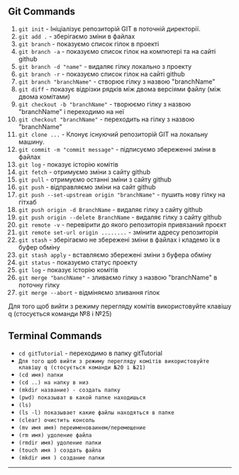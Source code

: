 ## Git Commands

1. `git init` - Ініціалізує репозиторій GIT в поточній директорії.
1. `git add .` - зберігаємо зміни в файлах
1. `git branch` - показуємо список гілок в проекті
1. `git branch -a` - показуємо список гілок на компютері та на сайті github
1. `git branch -d "name"` - видаляє гілку локально з проекту
1. `git branch -r` - показуємо список гілок на сайті github
1. `git branch "branchName"` - створює гілку з назвою "branchName"
1. `git diff` - показує відрізки рядків між двома версіями файлу (між двома
   комітами)
1. `git checkout -b "branchName"` - творюємо гілку з назвою "branchName" і
   переходимо на неї
1. `git checkout "branchName"` - переходить на гілку з назвою "branchName"
1. `git clone ...` - Клонує існуючий репозиторій GIT на локальну машину.
1. `git commit -m "commit message"` - підписуємо збереженні зміни в файлах
1. `git log` - показує історію комітів
1. `git fetch` - отримуємо зміни з сайту github
1. `git pull` - отримуємо останні зміни з сайту github
1. `git push` - відправляємо зміни на сайт github
1. `git push --set-upstream origin "branchName"` - пушить нову гілку на гітхаб
1. `git push origin -d BranchName` - видаляє гілку з сайту github
1. `git push origin --delete BranchName` - видаляє гілку з сайту github
1. `git remote -v` - перевірити до якого репозиторія привязаний проєкт
1. `git remote set-url origin ........` - змінити адресу репозиторія
1. `git stash` - зберігаємо не збережені зміни в файлах і кладемо їх в буфер
   обміну
1. `git stash apply` - вставляємо збережені зміни з буфера обміну
1. `git status` - показуємо статус проекту
1. `git log` - показує історію комітів
1. `git merge "banchName"` - зливаємо гілку з назвою "branchName" в поточну
   гілку
1. `git merge --abort` - відміняємо зливання гілок

Для того щоб вийти з режиму перегляду комітів використовуйте клавішу q
(стосується команди №8 і №25)

## Terminal Commands

- `cd gitTutorial` - переходимо в папку gitTutorial
- `Для того щоб вийти з режиму перегляду комітів використовуйте клавішу q (стосується команди №20 і №21)`
- `(cd имя) папки`
- `(cd ..) на напку в низ`
- `(mkdir название) - создать папку`
- `(pwd) показыват в какой папке находишься`
- `(ls)`
- `(ls -l) показывает какие файлы находяться в папке`
- `(clear) очистить консоль`
- `(mv имя имя) переименоваинем/перемещение`
- `(rm имя) удоление файла`
- `(rmdir имя) удоление папки`
- `(touch имя ) создать файла`
- `(mkdir имя ) создание папки`

---
